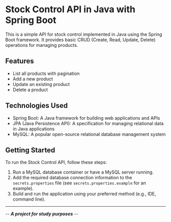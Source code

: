 # Stock Control API in Java with Spring Boot

<!-- <div align="center">
  <img style="width: 300px;" src="https://media.giphy.com/media/l2aQDfA2Ky15oxtYLn/giphy-downsized-large.gif" />
</div>

</br> -->

This is a simple API for stock control implemented in Java using the Spring Boot framework. It provides basic CRUD (Create, Read, Update, Delete) operations for managing products.

## Features

- List all products with pagination
- Add a new product
- Update an existing product
- Delete a product

## Technologies Used

- Spring Boot: A Java framework for building web applications and APIs
- JPA (Java Persistence API): A specification for managing relational data in Java applications
- MySQL: A popular open-source relational database management system

## Getting Started

To run the Stock Control API, follow these steps:

1. Run a MySQL database container or have a MySQL server running.
2. Add the required database connection information to the `secrets.properties` file (see `secrets.properties.example` for an example).
3. Build and run the application using your preferred method (e.g., IDE, command line).

---

-- ***A project for study purposes*** --

